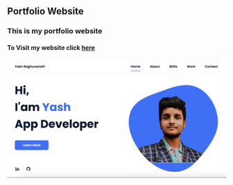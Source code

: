 ## Portfolio Website

<h3>This is my portfolio website</h3>

<h4>To Visit my website click <a href="https://yashraghuvans.github.io/Portfolio/">here</a></h4>

![My Website](https://github.com/Yashraghuvans/Portfolio/blob/main/preview.jpg)
